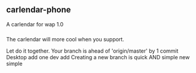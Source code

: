 ## carlendar-phone
A carlendar for wap
1.0

###
The carlendar will more cool when you support.

Let do it together.
Your branch is ahead of 'origin/master' by 1 commit
Desktop add one
dev add
Creating a new branch is quick AND simple
new simple
